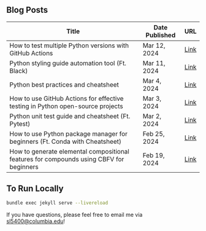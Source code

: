 ## Blog Posts

| Title                                                                                   | Date Published | URL                                                                                                 |
| ----------------------------------------------------------------------------------------| -------------- | --------------------------------------------------------------------------------------------------- |
| How to test multiple Python versions with GitHub Actions                                | Mar 12, 2024   | [Link](https://bobleesj.github.io/tutorial/2024/03/12/python-test-multiple-versions.html)           |
| Python styling guide automation tool (Ft. Black)                                        | Mar 11, 2024   | [Link](https://bobleesj.github.io/tutorial/2024/03/11/python-styling-guide.html)                    |
| Python best practices and cheatsheet                                                    | Mar 4, 2024    | [Link](https://bobleesj.github.io/tutorial/2024/03/03/python-cheatsheet.html)                       |
| How to use GitHub Actions for effective testing in Python open-source projects          | Mar 3, 2024    | [Link](https://bobleesj.github.io/tutorial/2024/03/03/github-actions.html)                          |
| Python unit test guide and cheatsheet (Ft. Pytest)                                      | Mar 2, 2024    | [Link](https://bobleesj.github.io/tutorial/2024/03/02/python-test-cheatsheet.html)                  |
| How to use Python package manager for beginners (Ft. Conda with Cheatsheet)             | Feb 25, 2024   | [Link](https://bobleesj.github.io/tutorial/2024/02/26/intro-to-python-package-manager.html)         |
| How to generate elemental compositional features for compounds using CBFV for beginners | Feb 19, 2024   | [Link](https://bobleesj.github.io/tutorial/2024/02/19/tutorial-CBFV.html)                           |

## To Run Locally

```bash
bundle exec jekyll serve --livereload
```

If you have questions, please feel free to email me via sl5400@columbia.edu!